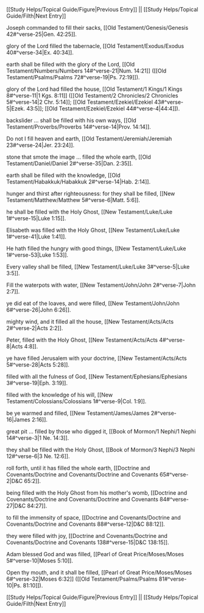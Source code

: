 [[Study Helps/Topical Guide/Figure|Previous Entry]]  ||  [[Study Helps/Topical Guide/Filth|Next Entry]]

 Joseph commanded to fill their sacks, [[Old Testament/Genesis/Genesis 42#^verse-25|Gen. 42:25]].

 glory of the Lord filled the tabernacle, [[Old Testament/Exodus/Exodus 40#^verse-34|Ex. 40:34]].

 earth shall be filled with the glory of the Lord, [[Old Testament/Numbers/Numbers 14#^verse-21|Num. 14:21]] ([[Old Testament/Psalms/Psalms 72#^verse-19|Ps. 72:19]]).

 glory of the Lord had filled the house, [[Old Testament/1 Kings/1 Kings 8#^verse-11|1 Kgs. 8:11]] ([[Old Testament/2 Chronicles/2 Chronicles 5#^verse-14|2 Chr. 5:14]]; [[Old Testament/Ezekiel/Ezekiel 43#^verse-5|Ezek. 43:5]]; [[Old Testament/Ezekiel/Ezekiel 44#^verse-4|44:4]]).

 backslider ... shall be filled with his own ways, [[Old Testament/Proverbs/Proverbs 14#^verse-14|Prov. 14:14]].

 Do not I fill heaven and earth, [[Old Testament/Jeremiah/Jeremiah 23#^verse-24|Jer. 23:24]].

 stone that smote the image ... filled the whole earth, [[Old Testament/Daniel/Daniel 2#^verse-35|Dan. 2:35]].

 earth shall be filled with the knowledge, [[Old Testament/Habakkuk/Habakkuk 2#^verse-14|Hab. 2:14]].

 hunger and thirst after righteousness: for they shall be filled, [[New Testament/Matthew/Matthew 5#^verse-6|Matt. 5:6]].

 he shall be filled with the Holy Ghost, [[New Testament/Luke/Luke 1#^verse-15|Luke 1:15]].

 Elisabeth was filled with the Holy Ghost, [[New Testament/Luke/Luke 1#^verse-41|Luke 1:41]].

 He hath filled the hungry with good things, [[New Testament/Luke/Luke 1#^verse-53|Luke 1:53]].

 Every valley shall be filled, [[New Testament/Luke/Luke 3#^verse-5|Luke 3:5]].

 Fill the waterpots with water, [[New Testament/John/John 2#^verse-7|John 2:7]].

 ye did eat of the loaves, and were filled, [[New Testament/John/John 6#^verse-26|John 6:26]].

 mighty wind, and it filled all the house, [[New Testament/Acts/Acts 2#^verse-2|Acts 2:2]].

 Peter, filled with the Holy Ghost, [[New Testament/Acts/Acts 4#^verse-8|Acts 4:8]].

 ye have filled Jerusalem with your doctrine, [[New Testament/Acts/Acts 5#^verse-28|Acts 5:28]].

 filled with all the fulness of God, [[New Testament/Ephesians/Ephesians 3#^verse-19|Eph. 3:19]].

 filled with the knowledge of his will, [[New Testament/Colossians/Colossians 1#^verse-9|Col. 1:9]].

 be ye warmed and filled, [[New Testament/James/James 2#^verse-16|James 2:16]].

 great pit ... filled by those who digged it, [[Book of Mormon/1 Nephi/1 Nephi 14#^verse-3|1 Ne. 14:3]].

 they shall be filled with the Holy Ghost, [[Book of Mormon/3 Nephi/3 Nephi 12#^verse-6|3 Ne. 12:6]].

 roll forth, until it has filled the whole earth, [[Doctrine and Covenants/Doctrine and Covenants/Doctrine and Covenants 65#^verse-2|D&C 65:2]].

 being filled with the Holy Ghost from his mother's womb, [[Doctrine and Covenants/Doctrine and Covenants/Doctrine and Covenants 84#^verse-27|D&C 84:27]].

 to fill the immensity of space, [[Doctrine and Covenants/Doctrine and Covenants/Doctrine and Covenants 88#^verse-12|D&C 88:12]].

 they were filled with joy, [[Doctrine and Covenants/Doctrine and Covenants/Doctrine and Covenants 138#^verse-15|D&C 138:15]].

 Adam blessed God and was filled, [[Pearl of Great Price/Moses/Moses 5#^verse-10|Moses 5:10]].

 Open thy mouth, and it shall be filled, [[Pearl of Great Price/Moses/Moses 6#^verse-32|Moses 6:32]] ([[Old Testament/Psalms/Psalms 81#^verse-10|Ps. 81:10]]).

[[Study Helps/Topical Guide/Figure|Previous Entry]]  ||  [[Study Helps/Topical Guide/Filth|Next Entry]]